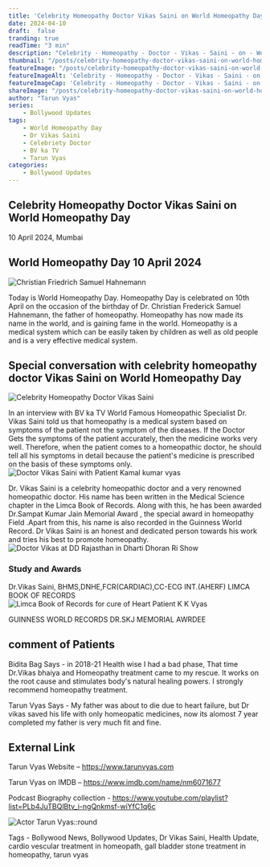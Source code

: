 ```yaml
---
title: 'Celebrity Homeopathy Doctor Vikas Saini on World Homeopathy Day'
date: 2024-04-10
draft:  false   
tranding: true  
readTime: "3 min"
description: "Celebrity - Homeopathy - Doctor - Vikas - Saini - on - World - Homeopathy - Day"
thumbnail: "/posts/celebrity-homeopathy-doctor-vikas-saini-on-world-homeopathy-day/poster1.jpg"
featureImage: "/posts/celebrity-homeopathy-doctor-vikas-saini-on-world-homeopathy-day/poster2.jpg"
featureImageAlt: 'Celebrity - Homeopathy - Doctor - Vikas - Saini - on - World - Homeopathy - Day'
featureImageCap: 'Celebrity - Homeopathy - Doctor - Vikas - Saini - on - World - Homeopathy - Day'
shareImage: "/posts/celebrity-homeopathy-doctor-vikas-saini-on-world-homeopathy-day/poster6.jpg"
author: "Tarun Vyas"
series:
    - Bollywood Updates
tags:
    - World Homeopathy Day    
    - Dr Vikas Saini
    - Celebriety Doctor
    - BV ka TV
    - Tarun Vyas
categories:
    - Bollywood Updates
---
```

## Celebrity Homeopathy Doctor Vikas Saini on World Homeopathy Day 

10 April 2024, Mumbai
## World Homeopathy Day 10 April 2024
![Christian Friedrich Samuel Hahnemann](/posts/celebrity-homeopathy-doctor-vikas-saini-on-world-homeopathy-day/poster6.jpg)

Today is World Homeopathy Day. Homeopathy Day is celebrated on 10th April on the occasion of the birthday of Dr. Christian Frederick Samuel Hahnemann, the father of homeopathy.
Homeopathy has now made its name in the world, and is gaining fame in the world. Homeopathy is a medical system which can be easily taken by children as well as old people and is a very effective medical system.

## Special conversation with celebrity homeopathy doctor Vikas Saini on World Homeopathy Day
![Celebrity Homeopathy Doctor Vikas Saini](/posts/celebrity-homeopathy-doctor-vikas-saini-on-world-homeopathy-day/poster1.jpg)

In an interview with BV ka TV World Famous Homeopathic Specialist Dr. Vikas Saini told us that homeopathy is a medical system based on symptoms of the patient not the symptom of the diseases. If the Doctor Gets the symptoms of the patient accurately, then the medicine works very well. Therefore, when the patient comes to a homeopathic doctor, he should tell all his symptoms in detail because the patient's medicine is prescribed on the basis of these symptoms only.
![Doctor Vikas Saini with Patient Kamal kumar vyas](/posts/celebrity-homeopathy-doctor-vikas-saini-on-world-homeopathy-day/poster3.jpg)

Dr. Vikas Saini is a celebrity homeopathic doctor and a very renowned homeopathic doctor. His name has been written in the Medical Science chapter in the Limca Book of Records. Along with this, he has been awarded Dr.Sampat Kumar Jain Memorial Award , the special award in  homeopathy Field .Apart from this, his name is also recorded in the Guinness World Record.
Dr Vikas Saini is an honest and dedicated person towards his work and tries his best to promote homeopathy.
![Doctor Vikas at DD Rajasthan in Dharti Dhoran Ri Show](/posts/celebrity-homeopathy-doctor-vikas-saini-on-world-homeopathy-day/poster4.jpg)

### Study and Awards 
Dr.Vikas Saini, BHMS,DNHE,FCR(CARDIAC),CC-ECG INT.(AHERF)
LIMCA BOOK OF RECORDS
![Limca Book of Records for cure of Heart Patient K K Vyas](/posts/celebrity-homeopathy-doctor-vikas-saini-on-world-homeopathy-day/poster5.jpg)

GUINNESS WORLD RECORDS 
DR.SKJ MEMORIAL AWRDEE

## comment of Patients

Bidita Bag Says - in 2018-21 Health wise I had a bad phase, That time Dr.Vikas bhaiya and Homeopathy treatment came to my rescue. It works on the root cause and stimulates body's natural healing powers. I strongly recommend homeopathy treatment.

Tarun Vyas Says - My father was about to die due to heart failure, but Dr vikas saved his life with only homeopatic medicines, now its alomost 7 year completed my father is very much fit and fine.
## External Link
Tarun Vyas Website – https://www.tarunvyas.com

Tarun Vyas on IMDB – https://www.imdb.com/name/nm6071677

Podcast Biography collection - https://www.youtube.com/playlist?list=PLb4JuTBQlBtv_i-ngQnkmsf-wiYfC1q6c

![Actor Tarun Vyas::round](/images/profile.png)

Tags - Bollywood News, Bollywood Updates, Dr Vikas Saini, Health Update,  cardio vescular treatment in homeopath, gall bladder stone treatment in homeopathy, tarun vyas






